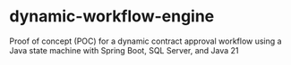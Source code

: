 # dynamic-workflow-engine
Proof of concept (POC) for a dynamic contract approval workflow using a Java state machine with Spring Boot, SQL Server, and Java 21
